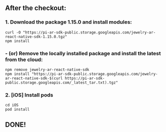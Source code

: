 ## After the checkout:

### 1. Download the package 1.15.0 and install modules:
```
curl -O "https://pi-ar-sdk-public.storage.googleapis.com/jewelry-ar-react-native-sdk-1.15.0.tgz"
npm install
```
### - (or) Remove the locally installed package and install the latest from the cloud:
```
npm remove jewelry-ar-react-native-sdk
npm install "https://pi-ar-sdk-public.storage.googleapis.com/jewelry-ar-react-native-sdk-$(curl https://pi-ar-sdk-public.storage.googleapis.com/_latest_tar.txt).tgz"
```
### 2. [iOS] Install pods
```
cd iOS
pod install
```
## DONE!
